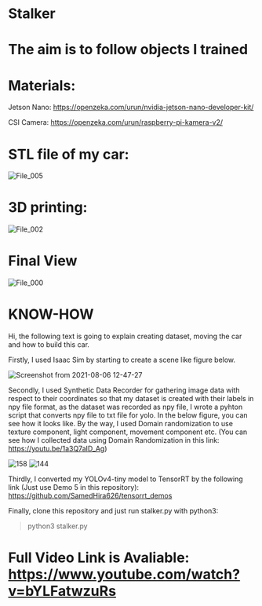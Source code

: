# Stalker

# The aim is to follow objects I trained

# Materials:
Jetson Nano: https://openzeka.com/urun/nvidia-jetson-nano-developer-kit/

CSI Camera: https://openzeka.com/urun/raspberry-pi-kamera-v2/

# STL file of my car:

![File_005](https://user-images.githubusercontent.com/42544569/132006355-30b4aa97-00c3-4744-8a74-a01753b42b16.jpeg)

# 3D printing:

![File_002](https://user-images.githubusercontent.com/42544569/132006708-fee7c41a-daa0-4378-ac10-11354b044a98.png)

# Final View
![File_000](https://user-images.githubusercontent.com/42544569/132006371-54e729f5-9645-4d9a-994a-796f05c74173.png)

# KNOW-HOW
Hi, the following text is going to explain creating dataset, moving the car and how to build this car.

Firstly, I used Isaac Sim by starting to create a scene like figure below.

![Screenshot from 2021-08-06 12-47-27](https://user-images.githubusercontent.com/42544569/132004829-da659874-7d3d-4d34-b475-6225a2615112.png)

Secondly, I used Synthetic Data Recorder for gathering image data with respect to their coordinates so that my dataset is created with their labels in npy file format, as the dataset was recorded as npy file, I wrote a pyhton script that converts npy file to txt file for yolo. In the below figure, you can see how it looks like. By the way, I used Domain randomization to use texture component, light component, movement component etc. (You can see how I collected data using Domain Randomization in this link: https://youtu.be/1a3Q7aID_Ag)

![158](https://user-images.githubusercontent.com/42544569/132005462-a5aad6b3-e7a7-4dc3-bc1b-17d1e43db659.png)
![144](https://user-images.githubusercontent.com/42544569/132005470-59825197-50e2-4edb-ba12-698e95ad3650.png)

Thirdly, I converted my YOLOv4-tiny model to TensorRT by the following link (Just use Demo 5 in this repository): https://github.com/SamedHira626/tensorrt_demos  


Finally, clone this repository and just run stalker.py with python3:

>  python3 stalker.py



# Full Video Link is Avaliable: https://www.youtube.com/watch?v=bYLFatwzuRs






